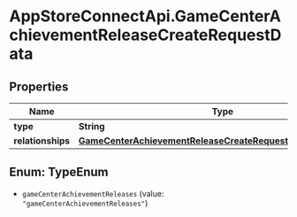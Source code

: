 # AppStoreConnectApi.GameCenterAchievementReleaseCreateRequestData

## Properties

Name | Type | Description | Notes
------------ | ------------- | ------------- | -------------
**type** | **String** |  | 
**relationships** | [**GameCenterAchievementReleaseCreateRequestDataRelationships**](GameCenterAchievementReleaseCreateRequestDataRelationships.md) |  | 



## Enum: TypeEnum


* `gameCenterAchievementReleases` (value: `"gameCenterAchievementReleases"`)




